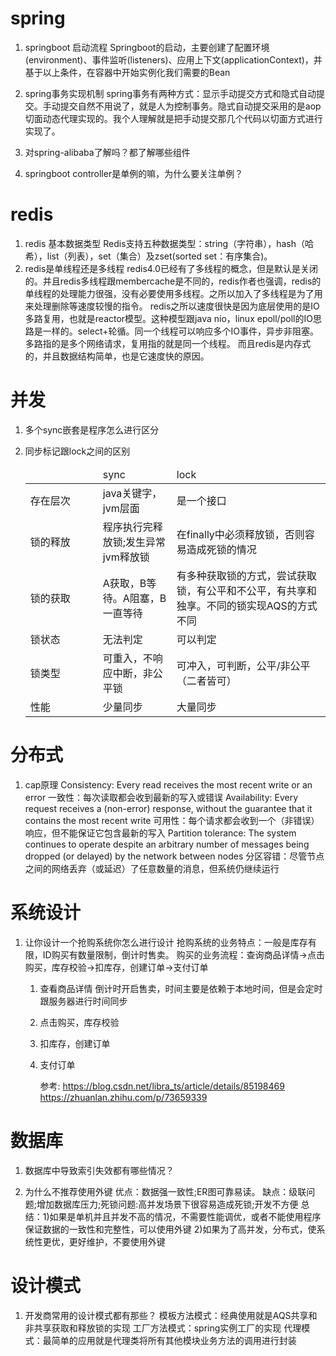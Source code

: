 # spring
1. springboot 启动流程
   Springboot的启动，主要创建了配置环境(environment)、事件监听(listeners)、应用上下文(applicationContext)，并基于以上条件，在容器中开始实例化我们需要的Bean
2. spring事务实现机制
   spring事务有两种方式：显示手动提交方式和隐式自动提交。手动提交自然不用说了，就是人为控制事务。隐式自动提交采用的是aop切面动态代理实现的。我个人理解就是把手动提交那几个代码以切面方式进行实现了。
3. 对spring-alibaba了解吗？都了解哪些组件

4.  springboot controller是单例的嘛，为什么要关注单例？

# redis
1. redis 基本数据类型
   Redis支持五种数据类型：string（字符串），hash（哈希），list（列表），set（集合）及zset(sorted set：有序集合)。
2. redis是单线程还是多线程
   redis4.0已经有了多线程的概念，但是默认是关闭的。并且redis多线程跟membercache是不同的，redis作者也强调，redis的单线程的处理能力很强，没有必要使用多线程。之所以加入了多线程是为了用来处理删除等速度较慢的指令。
   redis之所以速度很快是因为底层使用的是IO多路复用，也就是reactor模型。这种模型跟java nio，linux epoll/poll的IO思路是一样的。select+轮循。同一个线程可以响应多个IO事件，异步非阻塞。多路指的是多个网络请求，复用指的就是同一个线程。
   而且redis是内存式的，并且数据结构简单，也是它速度快的原因。

# 并发
1. 多个sync嵌套是程序怎么进行区分
   
2. 同步标记跟lock之间的区别
   <table>
   <thead>
   <tr>
   <td width=100></td>
   <td>sync</td>
   <td>lock</td>
   </tr>
   </thead>
   <tbody>
   <tr>
   <td>存在层次</td>
   <td>java关键字，jvm层面</td>
   <td>是一个接口</td>
   </tr>
   <tr>
   <td>锁的释放</td>
   <td>程序执行完释放锁;发生异常jvm释放锁</td>
   <td>在finally中必须释放锁，否则容易造成死锁的情况</td>
   </tr>
   <td>锁的获取</td>
   <td>A获取，B等待。A阻塞，B一直等待</td>
   <td>有多种获取锁的方式，尝试获取锁，有公平和不公平，有共享和独享。不同的锁实现AQS的方式不同</td>
   </tr>
   <td>锁状态</td>
   <td>无法判定</td>
   <td>可以判定</td>
   <tr>
   <td>锁类型</td>
   <td>可重入，不响应中断，非公平锁</td>
   <td>可冲入，可判断，公平/非公平（二者皆可）</td>
   </tr>
   <tr>
   <td>性能</td>
   <td>少量同步</td>
   <td>大量同步</td>
   </tr>
   </tbody>
   </table>

# 分布式                                   
1. cap原理
   Consistency: Every read receives the most recent write or an error
   一致性：每次读取都会收到最新的写入或错误
   Availability: Every request receives a (non-error) response, without the guarantee that it contains the most recent write
   可用性：每个请求都会收到一个（非错误）响应，但不能保证它包含最新的写入
   Partition tolerance: The system continues to operate despite an arbitrary number of messages being dropped (or delayed) by the network between nodes
   分区容错：尽管节点之间的网络丢弃（或延迟）了任意数量的消息，但系统仍继续运行

# 系统设计
1. 让你设计一个抢购系统你怎么进行设计
   抢购系统的业务特点：一般是库存有限，ID购买有数量限制，倒计时售卖。
   购买的业务流程：查询商品详情->点击购买，库存校验->扣库存，创建订单->支付订单
   1) 查看商品详情
      倒计时开启售卖，时间主要是依赖于本地时间，但是会定时跟服务器进行时间同步
   2) 点击购买，库存校验
      
   3) 扣库存，创建订单
   4) 支付订单  
   
      参考:
      https://blog.csdn.net/libra_ts/article/details/85198469  
      https://zhuanlan.zhihu.com/p/73659339
   
# 数据库
1.  数据库中导致索引失效都有哪些情况？

2.  为什么不推荐使用外键
   优点：数据强一致性;ER图可靠易读。
   缺点：级联问题;增加数据库压力;死锁问题:高并发场景下很容易造成死锁;开发不方便
   总结：1)如果是单机并且并发不高的情况，不需要性能调优，或者不能使用程序保证数据的一致性和完整性，可以使用外键
        2)如果为了高并发，分布式，使系统性更优，更好维护，不要使用外键

# 设计模式
1. 开发商常用的设计模式都有那些？
   模板方法模式：经典使用就是AQS共享和非共享获取和释放锁的实现
   工厂方法模式：spring实例工厂的实现
   代理模式：最简单的应用就是代理类将所有其他模块业务方法的调用进行封装
   